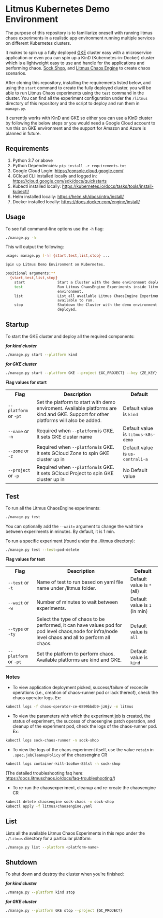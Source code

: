 # Litmus Kubernetes Demo Environment

The purpose of this repository is to familiarize oneself with running litmus chaos experiments in a realistic app environment running multiple services on different Kubernetes clusters. 

It makes to spin up a fully deployed [GKE](https://cloud.google.com/kubernetes-engine/) cluster easy with a microservice application or even you can spin up a KinD (Kubernetes-in-Docker) cluster which is a lightweight easy to use and handle for the applications and performing chaos.
[Sock Shop](https://github.com/microservices-demo/microservices-demo), and 
[Litmus Chaos Engine](https://litmuschaos.io/) to create chaos scenarios.

After cloning this repository, installing the requirements listed below, and using the `start` command to create the fully deployed cluster, you will be able to run Litmus Chaos experiments using the `test` command in the cluster. You can find all the experiment configuration under the `/litmus` directory of this repository and the script to deploy and run them in `manage.py`.

It currently works with KinD and GKE so either you can use a KinD cluster by following the below steps or you would need a Google Cloud account to run this on GKE environment and the support for Amazon and Azure is planned in future.

## Requirements

1. Python 3.7 or above
2. Python Dependencies: `pip install -r requirements.txt`
3. Google Cloud Login: https://console.cloud.google.com/
4. GCloud CLI installed locally and logged in: https://cloud.google.com/sdk/docs/quickstarts
5. Kubectl installed locally: https://kubernetes.io/docs/tasks/tools/install-kubectl/
6. Helm installed locally: https://helm.sh/docs/intro/install/
7. Docker installed locally: https://docs.docker.com/engine/install/


## Usage

To see full command-line options use the `-h` flag:

```bash
./manage.py -h
```

This will output the following:

```bash
usage: manage.py [-h] {start,test,list,stop} ...

Spin up Litmus Demo Environment on Kubernetes.

positional arguments:**
  {start,test,list,stop}
    start               Start a Cluster with the demo environment deployed.
    test                Run Litmus ChaosEngine Experiments inside litmus demo
                        environment.
    list                List all available Litmus ChaosEngine Experiments
                        available to run.
    stop                Shutdown the Cluster with the demo environment
                        deployed.
```

## Startup

To start the GKE cluster and deploy all the required components:

**_for kind cluster_**
```bash
./manage.py start --platform kind 
```

**_for GKE cluster_**
```bash
./manage.py start --platform GKE --project {GC_PROJECT} --key {ZE_KEY}
```

**Flag values for start**
<table>
<tr>
<th> Flag </th>
<th> Description </th>
<th> Default </th>
</tr>
<tr>
 <td> <code>--platform</code> or <code>-pt</code>  </td>
 <td> Set the platform to start with demo enviroment. Available platforms are kind and GKE. Support for other platforms will also be added. </td>
 <td>  Default value is <code>kind</code></td>
 </tr>
<tr>
 <td> <code>--name</code> or <code>-n</code> </td>
 <td> Required when <code>--platform</code> is GKE. It sets GKE cluster name </td>
 <td>  Default value is <code>litmus-k8s-demo</code></td>
 </tr>
<tr>
 <td> <code>--zone</code> or <code>-z</code> </td>
 <td> Required when <code>--platform</code> is GKE. It sets GCloud Zone to spin GKE cluster up in </td>
 <td>  Default value is <code>us-central1-a</code></td>
 </tr>
 <tr>
 <td> <code>--project</code> or <code>-p</code> </td>
 <td> Required when <code>--platform</code> is GKE. It sets GCloud Project to spin GKE cluster up in </td>
 <td>  No Default value</td>
 </tr>
 </table>

## Test

To run all the Litmus ChaosEngine experiments:

```bash
./manage.py test
```
You can optionally add the `--wait=` argument to change the wait time between experiments in minutes. By default,
it is 1 min.

To run a specific experiment (found under the ./litmus directory):

```bash
./manage.py test --test=pod-delete
```

**Flag values for test**
<table>
<tr>
<th> Flag </th>
<th> Description </th>
<th> Default </th>
</tr>
<tr>
 <td> <code>--test</code> or <code>-t</code>  </td>
 <td> Name of test to run based on yaml file name under /litmus folder. </td>
 <td>  Default value is <code>*</code> (all)</td>
 </tr>
<tr>
 <td> <code>--wait</code> or <code>-w</code> </td>
 <td> Number of minutes to wait between experiments. </td>
 <td>  Default value is <code>1</code> (in min)</td>
 </tr>
<tr>
 <td> <code>--type</code> or <code>-ty</code> </td>
 <td> Select the type of chaos to be performed, it can have values pod for pod level chaos,node for infra/node level chaos and all to perform all chaos. </td>
 <td>  Default value is <code>all</code> </td>
 </tr>
 <tr>
 <td> <code>--platform</code> or <code>-pt</code> </td>
 <td> Set the platform to perform chaos. Available platforms are kind and GKE. </td>
 <td> Default value is <code>kind</code></td>
 </tr>
 </table>

### Notes

- To view application deployment picked, success/failure of reconcile operations (i.e., creation of chaos-runner pod or lack thereof), check the chaos operator logs. Ex:

```bash
kubectl logs -f chaos-operator-ce-6899bbdb9-jz6jv -n litmus  
```

- To view the parameters with which the experiment job is created, the status of experiment, the success of chaosengine patch operation, and cleanup of the experiment pod, check the logs of the chaos-runner pod. Ex:

```bash
kubectl logs sock-chaos-runner -n sock-shop
```

- To view the logs of the chaos experiment itself, use the value `retain` in `.spec.jobCleanupPolicy` of the chaosengine CR

```bash
kubectl logs container-kill-1oo8wv-85lsl -n sock-shop
```

(The detailed troubleshooting faq here: https://docs.litmuschaos.io/docs/faq-troubleshooting/) 

- To re-run the chaosexperiment, cleanup and re-create the chaosengine CR

```bash
kubectl delete chaosengine sock-chaos -n sock-shop
kubectl apply -f litmus/chaosengine.yaml 
```

## List

Lists all the available Litmus Chaos Experiments in this repo under the `./litmus` directory for a particular platform:

```bash
./manage.py list --platform <platform-name>
```

## Shutdown

To shut down and destroy the cluster when you're finished:

**_for kind cluster_**
``` bash
./manage.py --platform kind stop
```

**_for GKE cluster_**
```bash
./manage.py --platform GKE stop --project {GC_PROJECT}
```
